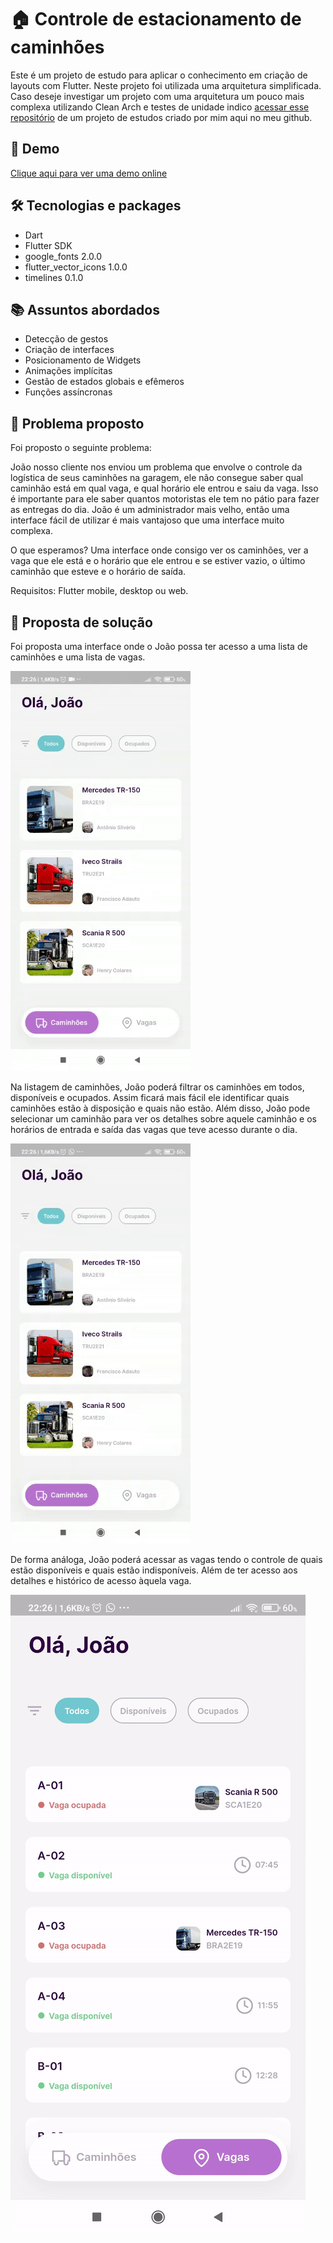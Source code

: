 # :house: Controle de estacionamento de caminhões

Este é um projeto de estudo para aplicar o conhecimento em criação de layouts com Flutter. Neste projeto foi utilizada uma arquitetura simplificada. Caso deseje investigar um projeto com uma arquitetura um pouco mais complexa utilizando Clean Arch e testes de unidade indico [acessar esse repositório](https://github.com/danilogocarlos/nasa_picture_of_day_project) de um projeto de estudos criado por mim aqui no meu github.

## :game_die: Demo

[Clique aqui para ver uma demo online](https://danilogocarlos.github.io/ttp_demo/)

## :hammer_and_wrench: Tecnologias e packages

- Dart
- Flutter SDK
- google_fonts 2.0.0
- flutter_vector_icons 1.0.0
- timelines 0.1.0

## :books: Assuntos abordados

- Detecção de gestos
- Criação de interfaces
- Posicionamento de Widgets
- Animações implícitas
- Gestão de estados globais e efêmeros
- Funções assíncronas

## :briefcase: Problema proposto

Foi proposto o seguinte problema: 

João nosso cliente nos enviou um problema que envolve o controle da logística de seus caminhões na garagem, ele não consegue saber qual caminhão está em qual vaga, e qual horário ele entrou e saiu da vaga. Isso é importante para ele saber quantos motoristas ele tem no pátio para fazer as entregas do dia. João é um administrador mais velho, então uma interface fácil de utilizar é mais vantajoso que uma interface muito complexa.

O que esperamos? Uma interface onde consigo ver os caminhões, ver a vaga que ele está e o horário que ele entrou e se estiver vazio, o último caminhão que esteve e o horário de saída.

Requisitos: Flutter mobile, desktop ou web.

## :abacus: Proposta de solução

Foi proposta uma interface onde o João possa ter acesso a uma lista de caminhões e uma lista de vagas.

![Demostração](https://raw.githubusercontent.com/danilogocarlos/tracking_trucks_parking/main/assets/gifs/00.gif)

Na listagem de caminhões, João poderá filtrar os caminhões em todos, disponíveis e ocupados. Assim ficará mais fácil ele identificar quais caminhões estão à disposição e quais não estão. Além disso, João pode selecionar um caminhão para ver os detalhes sobre aquele caminhão e os horários de entrada e saída das vagas que teve acesso durante o dia.

![Demostração](https://raw.githubusercontent.com/danilogocarlos/tracking_trucks_parking/main/assets/gifs/01.gif)

De forma análoga, João poderá acessar as vagas tendo o controle de quais estão disponíveis e quais estão indisponíveis. Além de ter acesso aos detalhes e histórico de acesso àquela vaga.

![Demostração](https://raw.githubusercontent.com/danilogocarlos/tracking_trucks_parking/main/assets/gifs/02.gif)
